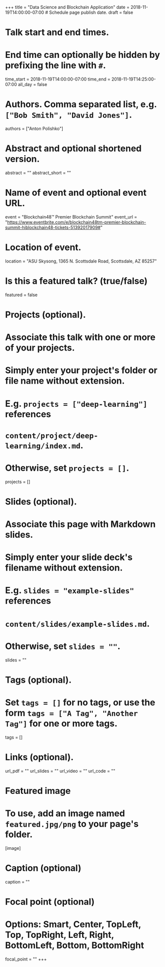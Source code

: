 +++
title = "Data Science and Blockchain Application"
date = 2018-11-19T14:00:00-07:00  # Schedule page publish date.
draft = false

# Talk start and end times.
#   End time can optionally be hidden by prefixing the line with `#`.
time_start = 2018-11-19T14:00:00-07:00
time_end = 2018-11-19T14:25:00-07:00
all_day = false

# Authors. Comma separated list, e.g. `["Bob Smith", "David Jones"]`.
authors = ["Anton Polishko"]

# Abstract and optional shortened version.
abstract = ""
abstract_short = ""

# Name of event and optional event URL.
event = "Blockchain48™ Premier Blockchain Summit"
event_url = "https://www.eventbrite.com/e/blockchain48tm-premier-blockchain-summit-hiblockchain48-tickets-51392017909#"

# Location of event.
location = "ASU Skysong, 1365 N. Scottsdale Road, Scottsdale, AZ 85257"

# Is this a featured talk? (true/false)
featured = false

# Projects (optional).
#   Associate this talk with one or more of your projects.
#   Simply enter your project's folder or file name without extension.
#   E.g. `projects = ["deep-learning"]` references 
#   `content/project/deep-learning/index.md`.
#   Otherwise, set `projects = []`.
projects = []

# Slides (optional).
#   Associate this page with Markdown slides.
#   Simply enter your slide deck's filename without extension.
#   E.g. `slides = "example-slides"` references 
#   `content/slides/example-slides.md`.
#   Otherwise, set `slides = ""`.
slides = ""

# Tags (optional).
#   Set `tags = []` for no tags, or use the form `tags = ["A Tag", "Another Tag"]` for one or more tags.
tags = []

# Links (optional).
url_pdf = ""
url_slides = ""
url_video = ""
url_code = ""

# Featured image
# To use, add an image named `featured.jpg/png` to your page's folder. 
[image]
  # Caption (optional)
  caption = ""

  # Focal point (optional)
  # Options: Smart, Center, TopLeft, Top, TopRight, Left, Right, BottomLeft, Bottom, BottomRight
  focal_point = ""
+++
